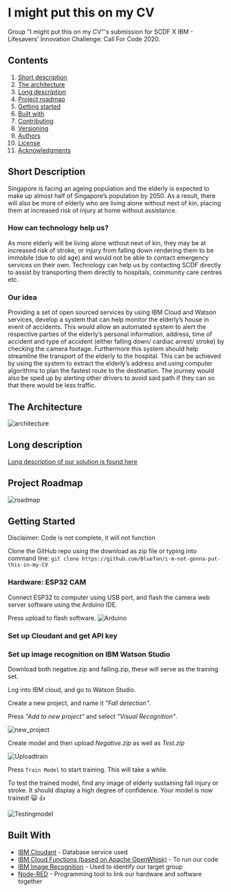 # I might put this on my CV
Group "I might put this on my CV"'s submission for SCDF X IBM - Lifesavers' Innovation Challenge: Call For Code 2020.

## Contents

1. [Short description](#short-description)
1. [The architecture](#the-architecture)
1. [Long description](#long-description)
1. [Project roadmap](#project-roadmap)
1. [Getting started](#getting-started)
1. [Built with](#built-with)
1. [Contributing](#contributing)
1. [Versioning](#versioning)
1. [Authors](#authors)
1. [License](#license)
1. [Acknowledgments](#acknowledgments)


## Short Description

Singapore is facing an ageing population and the elderly is expected to make up almost half of Singapore’s population by 2050. As a result, there will also be more of elderly who are living alone without next of kin, placing them at increased risk of injury at home without assistance.

### How can technology help us?
As more elderly will be living alone without next of kin, they may be at increased risk of stroke, or injury from falling down rendering them to be immobile (due to old age) and would not be able to contact emergency services on their own. Technology can help us by contacting SCDF directly to assist by transporting them directly to hospitals, community care centres etc.

### Our idea
Providing a set of open sourced services by using IBM Cloud and Watson services, develop a system that can help monitor the elderly’s house in event of accidents. This would allow an automated system to alert the respective parties of the elderly’s personal information, address, time of accident and type of accident (either falling down/ cardiac arrest/ stroke) by checking the camera footage. Furthermore this system should help streamline the transport of the elderly to the hospital. This can be achieved by using the system to extract the elderly’s address and using computer algorithms to plan the fastest route to the destination. The journey would also be sped up by alerting other drivers to avoid said path if they can so that there would be less traffic.


## The Architecture

![architecture](docs/architecture.png)

## Long description
[Long description of our solution is found here](description.md)

## Project Roadmap

![roadmap](docs/roadmap.png)

## Getting Started
Disclaimer: Code is not complete, it will not function

Clone the GitHub repo using the download as zip file or typing into command line:
`git clone https://github.com/BlueTan/i-m-not-gonna-put-this-in-my-CV`


### Hardware: ESP32 CAM
Connect ESP32 to computer using USB port, and flash the camera web server software using the Arduino IDE.

Press upload to flash software.
![Arduino](docs/Arduinoupload.png)


### Set up Cloudant and get API key

### Set up image recognition on IBM Watson Studio

Download both negative.zip and falling.zip, these will serve as the training set.

Log into IBM cloud, and go to Watson Studio. 

Create a new project, and name it *"Fall detection"*.

Press *"Add to new project"* and select *"Visual Recognition"*.

![new_project](docs/Project.png)

Create model and then upload *Negative.zip* as well as *Test.zip*

![Uploadtrain](docs/Uploadntrain.png)

Press `Train Model` to start training. This will take a while.

To test the trained model, find any image of elderly sustaining fall injury or stroke. It should display a high degree of confidence. Your model is now trained! :smiley_cat: :thumbsup:

![Testingmodel](docs/Testing.png)

## Built With
* [IBM Cloudant](https://cloud.ibm.com/catalog?search=cloudant#search_results) - Database service used
* [IBM Cloud Functions (based on Apache OpenWhisk)](https://cloud.ibm.com/catalog?search=cloud%20functions#search_results) - To run our code
* [IBM Image Recognition](https://www.ibm.com/cloud/watson-visual-recognition) - Used to identify our target group
* [Node-RED](https://nodered.org/) - Programming tool to link our hardware and software together










